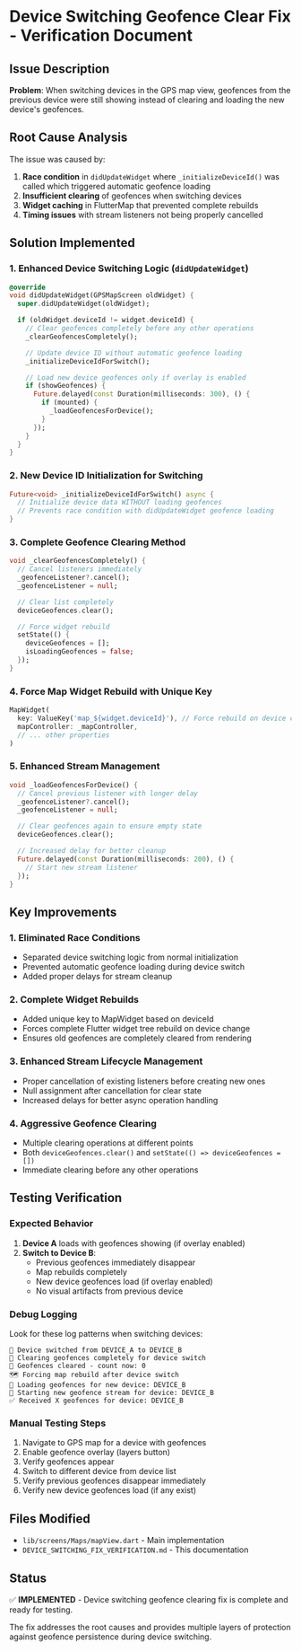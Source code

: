 # Device Switching Geofence Clear Fix - Verification Document

## Issue Description

**Problem**: When switching devices in the GPS map view, geofences from the previous device were still showing instead of clearing and loading the new device's geofences.

## Root Cause Analysis

The issue was caused by:

1. **Race condition** in `didUpdateWidget` where `_initializeDeviceId()` was called which triggered automatic geofence loading
2. **Insufficient clearing** of geofences when switching devices
3. **Widget caching** in FlutterMap that prevented complete rebuilds
4. **Timing issues** with stream listeners not being properly cancelled

## Solution Implemented

### 1. Enhanced Device Switching Logic (`didUpdateWidget`)

```dart
@override
void didUpdateWidget(GPSMapScreen oldWidget) {
  super.didUpdateWidget(oldWidget);

  if (oldWidget.deviceId != widget.deviceId) {
    // Clear geofences completely before any other operations
    _clearGeofencesCompletely();

    // Update device ID without automatic geofence loading
    _initializeDeviceIdForSwitch();

    // Load new device geofences only if overlay is enabled
    if (showGeofences) {
      Future.delayed(const Duration(milliseconds: 300), () {
        if (mounted) {
          _loadGeofencesForDevice();
        }
      });
    }
  }
}
```

### 2. New Device ID Initialization for Switching

```dart
Future<void> _initializeDeviceIdForSwitch() async {
  // Initialize device data WITHOUT loading geofences
  // Prevents race condition with didUpdateWidget geofence loading
}
```

### 3. Complete Geofence Clearing Method

```dart
void _clearGeofencesCompletely() {
  // Cancel listeners immediately
  _geofenceListener?.cancel();
  _geofenceListener = null;

  // Clear list completely
  deviceGeofences.clear();

  // Force widget rebuild
  setState(() {
    deviceGeofences = [];
    isLoadingGeofences = false;
  });
}
```

### 4. Force Map Widget Rebuild with Unique Key

```dart
MapWidget(
  key: ValueKey('map_${widget.deviceId}'), // Force rebuild on device change
  mapController: _mapController,
  // ... other properties
)
```

### 5. Enhanced Stream Management

```dart
void _loadGeofencesForDevice() {
  // Cancel previous listener with longer delay
  _geofenceListener?.cancel();
  _geofenceListener = null;

  // Clear geofences again to ensure empty state
  deviceGeofences.clear();

  // Increased delay for better cleanup
  Future.delayed(const Duration(milliseconds: 200), () {
    // Start new stream listener
  });
}
```

## Key Improvements

### 1. **Eliminated Race Conditions**

- Separated device switching logic from normal initialization
- Prevented automatic geofence loading during device switch
- Added proper delays for stream cleanup

### 2. **Complete Widget Rebuilds**

- Added unique key to MapWidget based on deviceId
- Forces complete Flutter widget tree rebuild on device change
- Ensures old geofences are completely cleared from rendering

### 3. **Enhanced Stream Lifecycle Management**

- Proper cancellation of existing listeners before creating new ones
- Null assignment after cancellation for clear state
- Increased delays for better async operation handling

### 4. **Aggressive Geofence Clearing**

- Multiple clearing operations at different points
- Both `deviceGeofences.clear()` and `setState(() => deviceGeofences = [])`
- Immediate clearing before any other operations

## Testing Verification

### Expected Behavior

1. **Device A** loads with geofences showing (if overlay enabled)
2. **Switch to Device B**:
   - Previous geofences immediately disappear
   - Map rebuilds completely
   - New device geofences load (if overlay enabled)
   - No visual artifacts from previous device

### Debug Logging

Look for these log patterns when switching devices:

```
🔄 Device switched from DEVICE_A to DEVICE_B
🧹 Clearing geofences completely for device switch
🧹 Geofences cleared - count now: 0
🗺️ Forcing map rebuild after device switch
🔄 Loading geofences for new device: DEVICE_B
🔄 Starting new geofence stream for device: DEVICE_B
✅ Received X geofences for device: DEVICE_B
```

### Manual Testing Steps

1. Navigate to GPS map for a device with geofences
2. Enable geofence overlay (layers button)
3. Verify geofences appear
4. Switch to different device from device list
5. Verify previous geofences disappear immediately
6. Verify new device geofences load (if any exist)

## Files Modified

- `lib/screens/Maps/mapView.dart` - Main implementation
- `DEVICE_SWITCHING_FIX_VERIFICATION.md` - This documentation

## Status

✅ **IMPLEMENTED** - Device switching geofence clearing fix is complete and ready for testing.

The fix addresses the root causes and provides multiple layers of protection against geofence persistence during device switching.
